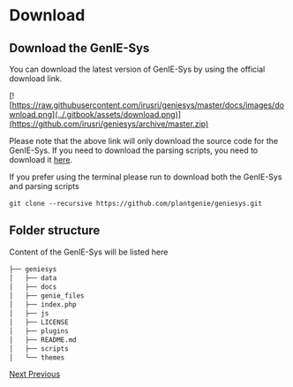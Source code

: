 # Download

## Download the GenIE-Sys

You can download the latest version of GenIE-Sys by using the official download link.

[![https://raw.githubusercontent.com/irusri/geniesys/master/docs/images/download.png](../.gitbook/assets/download.png)](https://github.com/irusri/geniesys/archive/master.zip)

Please note that the above link will only download the source code for the GenIE-Sys. If you need to download the parsing scripts, you need to download it [here](https://github.com/irusri/scripts/archive/master.zip).

If you prefer using the terminal please run to download both the GenIE-Sys and parsing scripts

```text
git clone --recursive https://github.com/plantgenie/geniesys.git
```

## Folder structure

Content of the GenIE-Sys will be listed here

```text
├── geniesys 
│   ├── data
│   ├── docs   
│   ├── genie_files   
│   ├── index.php   
│   ├── js   
│   ├── LICENSE   
│   ├── plugins   
│   ├── README.md   
│   ├── scripts   
│   └── themes   
```

[Next ](https://geniesys.readthedocs.io/en/latest/administration/advanced_installation.html)[ Previous](https://geniesys.readthedocs.io/en/latest/administration/index.html)  



